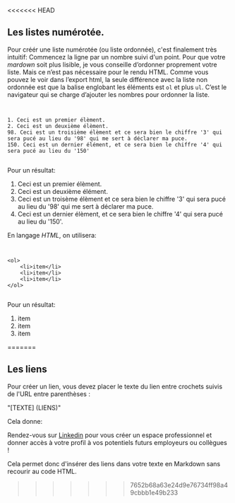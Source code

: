 <<<<<<< HEAD
## Les listes numérotée.
Pour créér une liste numérotée (ou liste ordonnée), c'est finalement très intuitif:
Commencez la ligne par un nombre suivi d'un point. Pour que votre *mardown* soit plus lisible, je vous conseille 
d’ordonner proprement votre liste. Mais ce n’est pas nécessaire pour le rendu HTML. 
Comme vous pouvez le voir dans l’export html, la seule différence avec la liste non ordonnée est que 
la balise englobant les éléments est `ol` et plus `ul`. C’est le navigateur qui se charge d’ajouter les nombres
 pour ordonner la liste.

```


1. Ceci est un premier élèment.
2. Ceci est un deuxième élèment.
98. Ceci est un troisième élèment et ce sera bien le chiffre '3' qui sera pucé au lieu du '98' qui me sert à déclarer ma puce.
150. Ceci est un dernier élément, et ce sera bien le chiffre '4' qui sera pucé au lieu du '150'


```
Pour un résultat:

1. Ceci est un premier élèment.
2. Ceci est un deuxième élément.
98. Ceci est un troisème élèment et ce sera bien le chiffre '3' qui sera pucé au lieu du '98' qui me sert à déclarer ma puce.
150. Ceci est un dernier élèment, et ce sera bien le chiffre '4' qui sera pucé au lieu du '150'.

En langage *HTML*, on utilisera:

```


<ol>
	<li>item</li>
	<li>item</li>
	<li>item</li>
</ol>


```

Pour un résultat:

<ol>
	<li>item</li>
	<li>item</li>
	<li>item</li>
</ol>





=======
## Les liens

Pour créer un lien, vous devez placer le texte du lien entre crochets suivis de l'URL entre parenthèses :

"[TEXTE] (LIENS)"

Cela donne:

Rendez-vous sur  [Linkedin](https://www.linkedin.com/) pour vous créer un espace professionnel et donner accès à votre profil à vos potentiels futurs employeurs ou collègues !

Cela permet donc d'insérer des liens dans votre texte en Markdown sans recourir au code HTML.
>>>>>>> 7652b68a63e24d9e76734ff98a49cbbb1e49b233
